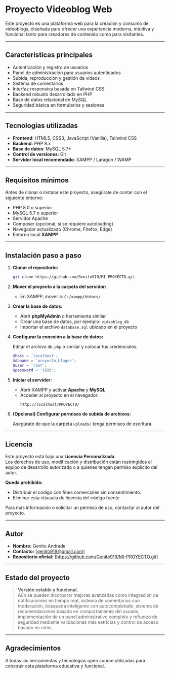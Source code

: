 # Proyecto Videoblog Web

Este proyecto es una plataforma web para la creación y consumo de videoblogs, diseñada para ofrecer una experiencia moderna, intuitiva y funcional tanto para creadores de contenido como para visitantes.

---

## Características principales

- Autenticación y registro de usuarios
- Panel de administración para usuarios autenticados
- Subida, reproducción y gestión de videos
- Sistema de comentarios
- Interfaz responsiva basada en Tailwind CSS
- Backend robusto desarrollado en PHP
- Base de datos relacional en MySQL
- Seguridad básica en formularios y sesiones

---

## Tecnologías utilizadas

- **Frontend**: HTML5, CSS3, JavaScript (Vanilla), Tailwind CSS
- **Backend**: PHP 8.x
- **Base de datos**: MySQL 5.7+
- **Control de versiones**: Git
- **Servidor local recomendado**: XAMPP / Laragon / WAMP

---

## Requisitos mínimos

Antes de clonar o instalar este proyecto, asegúrate de contar con el siguiente entorno:

- PHP 8.0 o superior
- MySQL 5.7 o superior
- Servidor Apache
- Composer (opcional, si se requiere autoloading)
- Navegador actualizado (Chrome, Firefox, Edge)
- Entorno local **XAMPP**

---

## Instalación paso a paso

1. **Clonar el repositorio:**

   ```bash
   git clone https://github.com/Genito919/MI-PROYECTO.git
   ```

2. **Mover el proyecto a la carpeta del servidor:**

   - En XAMPP, mover a: `C:/xampp/htdocs/`

3. **Crear la base de datos:**

   - Abrir **phpMyAdmin** o herramienta similar
   - Crear una base de datos, por ejemplo: `videoblog_db`
   - Importar el archivo `database.sql` ubicado en el proyecto

4. **Configurar la conexión a la base de datos:**

   Editar el archivo `db.php` o similar y colocar tus credenciales:

   ```php
   $host = 'localhost';
   $dbname = 'proyecto_bloger';
   $user = 'root';
   $password = '1920';
   ```

5. **Iniciar el servidor:**

   - Abrir XAMPP y activar **Apache** y **MySQL**
   - Acceder al proyecto en el navegador:
     ```
     http://localhost/PROYECTO/
     ```

6. **(Opcional) Configurar permisos de subida de archivos:**

   Asegúrate de que la carpeta `uploads/` tenga permisos de escritura.

---

## Licencia

Este proyecto está bajo una **Licencia Personalizada**.  
Los derechos de uso, modificación y distribución están restringidos al equipo de desarrollo autorizado o a quienes tengan permiso explícito del autor.

**Queda prohibido:**

- Distribuir el código con fines comerciales sin consentimiento.
- Eliminar esta cláusula de licencia del código fuente.

Para más información o solicitar un permiso de uso, contactar al autor del proyecto.

---

## Autor

- **Nombre:** Genito Andrade
- **Contacto:** [genito919@gmail.com]
- **Repositorio oficial:** [https://github.com/Genito919/MI-PROYECTO.git]

---

## Estado del proyecto

> **Versión estable y funcional.**  
> Aún se pueden incorporar mejoras avanzadas como integración de notificaciones en tiempo real, sistema de comentarios con moderación, búsqueda inteligente con autocompletado, sistema de recomendaciones basado en comportamiento del usuario, implementación de un panel administrativo completo y refuerzo de seguridad mediante validaciones más estrictas y control de acceso basado en roles.


---

## Agradecimientos

A todas las herramientas y tecnologías open source utilizadas para construir esta plataforma educativa y funcional.
